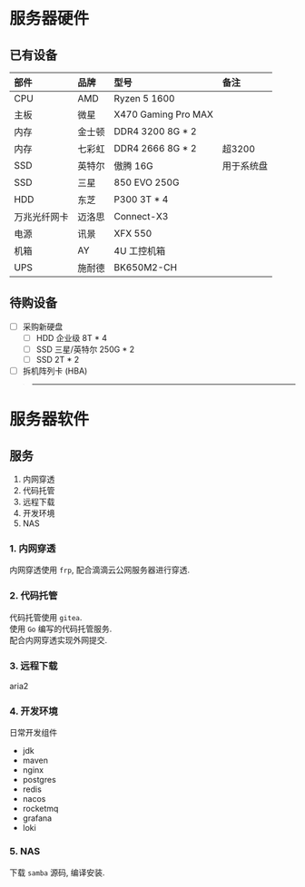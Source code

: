 # 服务器硬件

## 已有设备

| 部件         | 品牌   | 型号                | 备注       |
| :----------- | :----- | :------------------ | :--------- |
| CPU          | AMD    | Ryzen 5 1600        |            |
| 主板         | 微星   | X470 Gaming Pro MAX |            |
| 内存         | 金士顿 | DDR4 3200 8G * 2    |            |
| 内存         | 七彩虹 | DDR4 2666 8G * 2    | 超3200     |
| SSD          | 英特尔 | 傲腾 16G            | 用于系统盘 |
| SSD          | 三星   | 850 EVO 250G        |            |
| HDD          | 东芝   | P300 3T * 4         |            |
| 万兆光纤网卡 | 迈洛思 | Connect-X3          |            |
| 电源         | 讯景   | XFX 550             |            |
| 机箱         | AY     | 4U 工控机箱         |            |
| UPS          | 施耐德 | BK650M2-CH          |            |

## 待购设备

- [ ] 采购新硬盘
  - [ ] HDD 企业级 8T * 4
  - [ ] SSD 三星/英特尔 250G * 2
  - [ ] SSD 2T * 2
- [ ] 拆机阵列卡 (HBA)

> ---

# 服务器软件

## 服务

1. 内网穿透
2. 代码托管
3. 远程下载
4. 开发环境
5. NAS

### 1. 内网穿透

内网穿透使用 `frp`, 配合滴滴云公网服务器进行穿透.

### 2. 代码托管

代码托管使用 `gitea`.  
使用 `Go` 编写的代码托管服务.  
配合内网穿透实现外网提交.

### 3. 远程下载

aria2

### 4. 开发环境

日常开发组件

- jdk
- maven
- nginx
- postgres
- redis
- nacos
- rocketmq
- grafana
- loki

### 5. NAS

下载 `samba` 源码, 编译安装.
